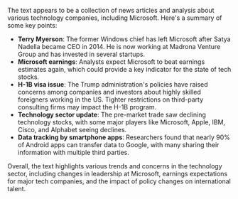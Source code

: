 The text appears to be a collection of news articles and analysis about various technology companies, including Microsoft. Here's a summary of some key points:

* **Terry Myerson**: The former Windows chief has left Microsoft after Satya Nadella became CEO in 2014. He is now working at Madrona Venture Group and has invested in several startups.
* **Microsoft earnings**: Analysts expect Microsoft to beat earnings estimates again, which could provide a key indicator for the state of tech stocks.
* **H-1B visa issue**: The Trump administration's policies have raised concerns among companies and investors about highly skilled foreigners working in the US. Tighter restrictions on third-party consulting firms may impact the H-1B program.
* **Technology sector update**: The pre-market trade saw declining technology stocks, with some major players like Microsoft, Apple, IBM, Cisco, and Alphabet seeing declines.
* **Data tracking by smartphone apps**: Researchers found that nearly 90% of Android apps can transfer data to Google, with many sharing their information with multiple third parties.

Overall, the text highlights various trends and concerns in the technology sector, including changes in leadership at Microsoft, earnings expectations for major tech companies, and the impact of policy changes on international talent.